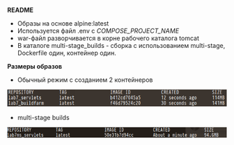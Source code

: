 **README**

- Образы на основе alpine:latest
- Используется файл .env c _COMPOSE_PROJECT_NAME_
- war-файл разворчивается в корне рабочего каталога tomcat
- В каталоге multi-stage_builds - cборка c использованием multi-stage, Dockerfile один, контейнер один.   

**Размеры образов**

- Обычный режим с созданием 2 контейнеров

![Docker_images_size](images/docker_images.png)

- multi-stage builds

![Docker_ms_images_size](images/docker_images_ms_new.png)
